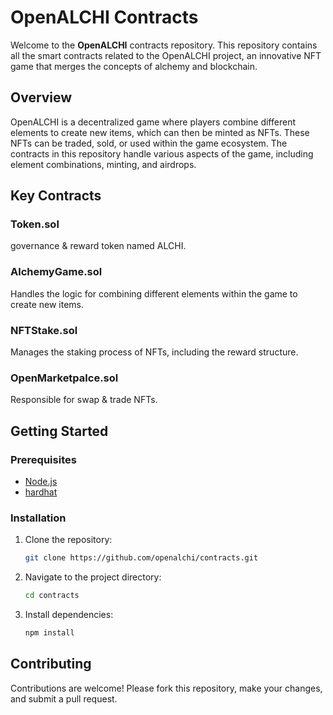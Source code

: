 
# OpenALCHI Contracts

Welcome to the **OpenALCHI** contracts repository. This repository contains all the smart contracts related to the OpenALCHI project, an innovative NFT game that merges the concepts of alchemy and blockchain.

## Overview

OpenALCHI is a decentralized game where players combine different elements to create new items, which can then be minted as NFTs. These NFTs can be traded, sold, or used within the game ecosystem. The contracts in this repository handle various aspects of the game, including element combinations, minting, and airdrops.


## Key Contracts

### Token.sol
governance & reward token named ALCHI.

### AlchemyGame.sol
Handles the logic for combining different elements within the game to create new items.

### NFTStake.sol
Manages the staking process of NFTs, including the reward structure.

### OpenMarketpalce.sol
Responsible for swap & trade NFTs.

## Getting Started

### Prerequisites

- [Node.js](https://nodejs.org/)
- [hardhat](https://hardhat.org/)

### Installation

1. Clone the repository:
   ```bash
   git clone https://github.com/openalchi/contracts.git
   ```
2. Navigate to the project directory:
   ```bash
   cd contracts
   ```
3. Install dependencies:
   ```bash
   npm install
   ```


## Contributing

Contributions are welcome! Please fork this repository, make your changes, and submit a pull request.


